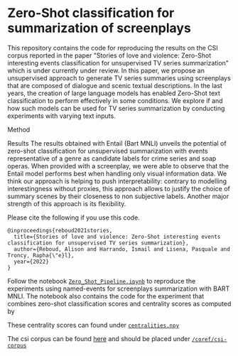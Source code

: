# Zero-Shot classification for summarization of screenplays

This repository contains the code for reproducing the results on the CSI corpus reported in the paper "Stories of love and violence: Zero-Shot interesting events classification for unsupervised TV series summarization" which is under currently under review.
In this paper, we propose an unsupervised approach to generate TV series summaries using screenplays that are composed of dialogue and scenic
textual descriptions. In the last years, the creation of large language models has enabled Zero-Shot text classification to perform effectively in some
conditions. We explore if and how such models can be used for TV series summarization by conducting experiments with varying text inputs.

Method 



Results 
The results obtained with Entail (Bart MNLI) unveils the potential of zero-shot classification for unsupervised summarization with events representative of a genre as candidate labels for crime series and soap operas. When provided with a screenplay, we were able to observe that the Entail model performs best when handling only visual information data. We think our approach is helping to push interpretability: contrary to modelling interestingness without proxies, this approach allows to justify the choice of summary scenes by their closeness to non subjective labels. Another major strength of this approach is its flexibility. 



Please cite the following if you use this code.
```
@inproceedings{reboud2021stories,
  title={Stories of love and violence: Zero-Shot interesting events classification for unsupervised TV series summarization},
  author={Reboud, Alison and Harrando, Ismail and Lisena, Pasquale and Troncy, Rapha{\"e}l},
  year={2022}
}
```



Follow the notebook [`Zero_Shot_Pipeline.ipynb`](./Zero_Shot_Pipeline.ipynb) to reproduce the experiments using named-events for screenplays summarization with BART MNLI. The notebook also contains the code for the experiment that combines zero-shot classification scores and centrality scores as computed by 

These centrality scores can found under [`centralities.npy`](./centralities.npy)

The csi corpus can be found [here](https://github.com/EdinburghNLP/csi-corpus) and should be placed under [`/coref/csi-corpus`](./coref/csi-corpus)





